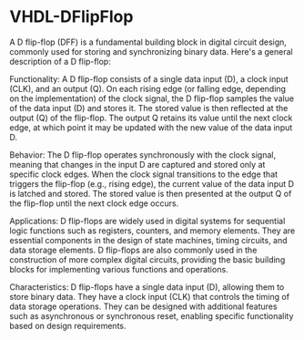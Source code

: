 # VHDL-DFlipFlop
A D flip-flop (DFF) is a fundamental building block in digital circuit design, commonly used for storing and synchronizing binary data. Here's a general description of a D flip-flop:

Functionality:
A D flip-flop consists of a single data input (D), a clock input (CLK), and an output (Q). On each rising edge (or falling edge, depending on the implementation) of the clock signal, the D flip-flop samples the value of the data input (D) and stores it. The stored value is then reflected at the output (Q) of the flip-flop. The output Q retains its value until the next clock edge, at which point it may be updated with the new value of the data input D.

Behavior:
The D flip-flop operates synchronously with the clock signal, meaning that changes in the input D are captured and stored only at specific clock edges. When the clock signal transitions to the edge that triggers the flip-flop (e.g., rising edge), the current value of the data input D is latched and stored. The stored value is then presented at the output Q of the flip-flop until the next clock edge occurs.

Applications:
D flip-flops are widely used in digital systems for sequential logic functions such as registers, counters, and memory elements. They are essential components in the design of state machines, timing circuits, and data storage elements.
D flip-flops are also commonly used in the construction of more complex digital circuits, providing the basic building blocks for implementing various functions and operations.

Characteristics:
D flip-flops have a single data input (D), allowing them to store binary data. They have a clock input (CLK) that controls the timing of data storage operations. They can be designed with additional features such as asynchronous or synchronous reset, enabling specific functionality based on design requirements.
